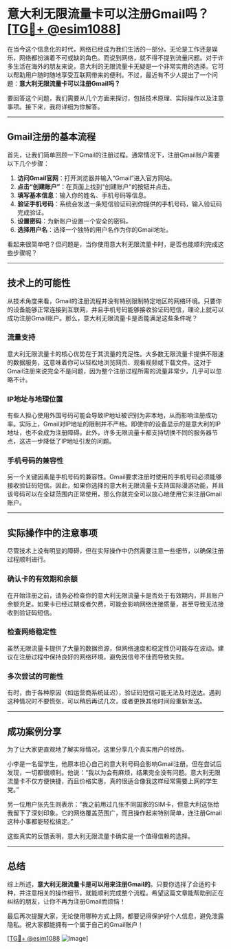 # 意大利无限流量卡可以注册Gmail吗？[[TG💪+ @esim1088](https://t.me/s/esim1088)]

在当今这个信息化的时代，网络已经成为我们生活的一部分。无论是工作还是娱乐，网络都扮演着不可或缺的角色。而说到网络，就不得不提到流量问题。对于许多生活在海外的朋友来说，意大利的无限流量卡无疑是一个非常实用的选择。它可以帮助用户随时随地享受互联网带来的便利。不过，最近有不少人提出了一个问题：**意大利无限流量卡可以注册Gmail吗？**

要回答这个问题，我们需要从几个方面来探讨，包括技术原理、实际操作以及注意事项。接下来，我将详细为你解答。

---

## Gmail注册的基本流程

首先，让我们简单回顾一下Gmail的注册过程。通常情况下，注册Gmail账户需要以下几个步骤：

1. **访问Gmail官网**：打开浏览器并输入“Gmail”进入官方网站。
2. **点击“创建账户”**：在页面上找到“创建账户”的按钮并点击。
3. **填写基本信息**：输入你的姓名、手机号码等信息。
4. **验证手机号码**：系统会发送一条短信验证码到你提供的手机号码，输入验证码完成验证。
5. **设置密码**：为新账户设置一个安全的密码。
6. **选择用户名**：选择一个独特的用户名作为你的Gmail地址。

看起来很简单吧？但问题是，当你使用意大利无限流量卡时，是否也能顺利完成这些步骤呢？

---

## 技术上的可能性

从技术角度来看，Gmail的注册流程并没有特别限制特定地区的网络环境。只要你的设备能够正常连接到互联网，并且手机号码能够接收验证码短信，理论上就可以成功注册Gmail账户。那么，意大利无限流量卡是否能满足这些条件呢？

### 流量支持

意大利无限流量卡的核心优势在于其流量的充足性。大多数无限流量卡提供不限速的数据服务，这意味着你可以轻松地浏览网页、观看视频或下载文件。这对于Gmail注册来说完全不是问题，因为整个注册过程所需的流量非常少，几乎可以忽略不计。

### IP地址与地理位置

有些人担心使用外国号码可能会导致IP地址被识别为非本地，从而影响注册成功率。实际上，Gmail对IP地址的限制并不严格。即使你的设备显示的是意大利的IP地址，也不会成为注册障碍。此外，许多无限流量卡都支持切换不同的服务器节点，这进一步降低了IP地址引发的问题。

### 手机号码的兼容性

另一个关键因素是手机号码的兼容性。Gmail要求注册时使用的手机号码必须能够接收验证码短信。因此，如果你选择的意大利无限流量卡支持国际漫游功能，并且该号码可以在全球范围内正常使用，那么你就完全可以放心地使用它来注册Gmail账户。

---

## 实际操作中的注意事项

尽管技术上没有明显的障碍，但在实际操作中仍然需要注意一些细节，以确保注册过程顺利进行。

### 确认卡的有效期和余额

在开始注册之前，请务必检查你的意大利无限流量卡是否处于有效期内，并且账户余额充足。如果卡已经过期或者欠费，可能会影响网络连接质量，甚至导致无法接收到验证码短信。

### 检查网络稳定性

虽然无限流量卡提供了大量的数据资源，但网络速度和稳定性仍可能存在波动。建议在注册过程中保持良好的网络环境，避免因信号不佳而导致失败。

### 多次尝试的可能性

有时，由于各种原因（如运营商系统延迟），验证码短信可能无法及时送达。遇到这种情况时不要慌张，可以稍后再试几次，或者更换其他时间段重新发送。

---

## 成功案例分享

为了让大家更直观地了解实际情况，这里分享几个真实用户的经历。

小李是一名留学生，他原本担心自己的意大利号码会影响Gmail注册。但在尝试后发现，一切都很顺利。他说：“我以为会有麻烦，结果完全没有问题。意大利无限流量卡不仅方便快捷，而且价格实惠，真的很适合像我这样经常需要上网的学生党。”

另一位用户张先生则表示：“我之前用过几张不同国家的SIM卡，但意大利这张给我留下了深刻印象。它的网络覆盖范围广，而且操作起来特别简单，连注册Gmail这种小事都能轻松搞定。”

这些真实的反馈表明，意大利无限流量卡确实是一个值得信赖的选择。

---

## 总结

综上所述，**意大利无限流量卡是可以用来注册Gmail的**。只要你选择了合适的卡种，并注意相关的操作细节，就能顺利完成整个流程。希望这篇文章能帮助到正在纠结的朋友，让你不再为注册Gmail而烦恼！

最后再次提醒大家，无论使用哪种方式上网，都要记得保护好个人信息，避免泄露隐私。祝大家都能拥有一个属于自己的Gmail账户！

[[TG💪+ @esim1088](https://t.me/s/esim1088) ![Image](https://i.postimg.cc/4NQfJmqS/Snipaste-2025-05-13-00-14-12.png)]